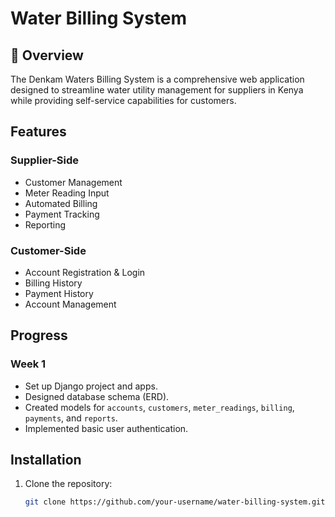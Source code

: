 # Water Billing System

## 📌 Overview

The Denkam Waters Billing System is a comprehensive web application designed to streamline water utility management for suppliers in Kenya while providing self-service capabilities for customers.

## Features

### Supplier-Side
- Customer Management
- Meter Reading Input
- Automated Billing
- Payment Tracking
- Reporting

### Customer-Side
- Account Registration & Login
- Billing History
- Payment History
- Account Management

## Progress

### Week 1
- Set up Django project and apps.
- Designed database schema (ERD).
- Created models for `accounts`, `customers`, `meter_readings`, `billing`, `payments`, and `reports`.
- Implemented basic user authentication.

## Installation

1. Clone the repository:
   ```bash
   git clone https://github.com/your-username/water-billing-system.git
